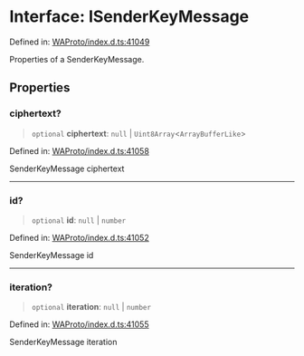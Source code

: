 # Interface: ISenderKeyMessage

Defined in: [WAProto/index.d.ts:41049](https://github.com/Fokusdotid/bail/blob/3bd64a6fd6e8fc52d3ec9ba842534bed26103555/WAProto/index.d.ts#L41049)

Properties of a SenderKeyMessage.

## Properties

### ciphertext?

> `optional` **ciphertext**: `null` \| `Uint8Array`\<`ArrayBufferLike`\>

Defined in: [WAProto/index.d.ts:41058](https://github.com/Fokusdotid/bail/blob/3bd64a6fd6e8fc52d3ec9ba842534bed26103555/WAProto/index.d.ts#L41058)

SenderKeyMessage ciphertext

***

### id?

> `optional` **id**: `null` \| `number`

Defined in: [WAProto/index.d.ts:41052](https://github.com/Fokusdotid/bail/blob/3bd64a6fd6e8fc52d3ec9ba842534bed26103555/WAProto/index.d.ts#L41052)

SenderKeyMessage id

***

### iteration?

> `optional` **iteration**: `null` \| `number`

Defined in: [WAProto/index.d.ts:41055](https://github.com/Fokusdotid/bail/blob/3bd64a6fd6e8fc52d3ec9ba842534bed26103555/WAProto/index.d.ts#L41055)

SenderKeyMessage iteration
